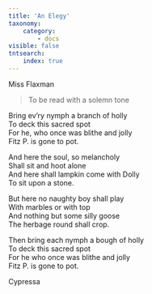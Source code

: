 ```yaml
---
title: 'An Elegy'
taxonomy:
    category:
        - docs
visible: false
tntsearch:
    index: true
---
```


<div class="author">Miss Flaxman</div>

> To be read with a solemn tone
  
Bring ev’ry nymph a branch of holly  
To deck this sacred spot  
For he, who once was blithe and jolly  
Fitz P. is gone to pot.  
  
And here the soul, so melancholy  
Shall sit and hoot alone  
And here shall lampkin come with Dolly  
To sit upon a stone.  
  
But here no naughty boy shall play  
With marbles or with top  
And nothing but some silly goose  
The herbage round shall crop.  
  
Then bring each nymph a bough of holly  
To deck this sacred spot  
For he who once was blithe and jolly  
Fitz P. is gone to pot.  
  
Cypressa